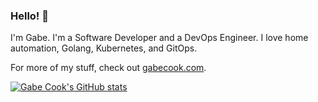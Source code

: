 ### Hello! :wave:

I'm Gabe. I'm a Software Developer and a DevOps Engineer.
I love home automation, Golang, Kubernetes, and GitOps.

For more of my stuff, check out [gabecook.com](https://gabecook.com).

[![Gabe Cook's GitHub stats](https://github-readme-stats.vercel.app/api?username=gabe565&show_icons=true&theme=material-palenight)](https://github.com/anuraghazra/github-readme-stats)
